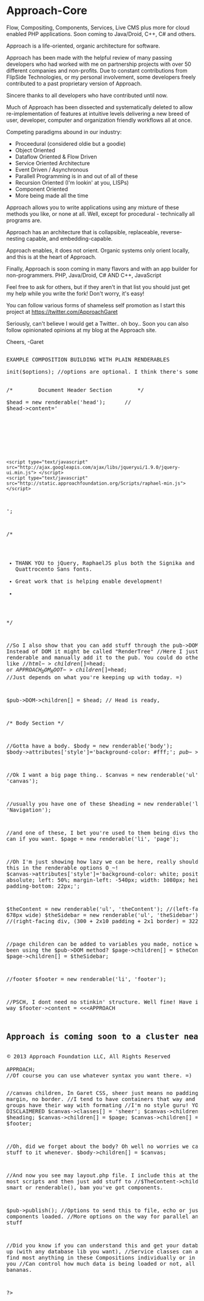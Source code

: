 Approach-Core
=============

Flow, Compositing, Components, Services, Live CMS plus more for cloud enabled PHP applications.
Soon coming to Java/Droid, C++, C# and others.

Approach is a life-oriented, organic architecture for software.

Approach has been made with the helpful review of many passing developers who had worked with me on partnership projects with over 50 different companies and non-profits. Due to constant contributions from FlipSide Technologies, or my personal involvement, some developers freely contributed to a past proprietary version of Approach. 

Sincere thanks to all developers who have contributed until now. 

Much of Approach has been dissected and systematically deleted to allow re-implementation of features at intuitive levels delivering a new breed of user, developer, computer and organization friendly workflows all at once.


Competing paradigms abound in our industry:

- Proceedural (considered oldie but a goodie)
- Object Oriented
- Dataflow Oriented & Flow Driven
- Service Oriented Architecture
- Event Driven / Asynchronous
- Parallell Programming is in and out of all of these
- Recursion Oriented (I'm lookin' at you, LISPs)
- Component Oriented
- More being made all the time


Approach allows you to write applications using any mixture of these methods you like, or none at all. Well, except for procedural - technically all programs are.

Approach has an architecture that is collapsible, replaceable, reverse-nesting capable, and embedding-capable. 

Approach enables, it does not orient. Organic systems only orient locally, and this is at the heart of Approach.


Finally, Approach is soon coming in many flavors and with an app builder for non-programmers. PHP, Java/Droid, C# AND C++, JavaScript

Feel free to ask for others, but if they aren't in that list you should just get my help while you write the fork! Don't worry, it's easy!

You can follow various forms of shameless self promotion as I start this project at 
https://twitter.com/ApproachGaret

Seriously, can't believe I would get a Twitter.. oh boy..
Soon you can also follow opinionated opinions at my blog at the Approach site.

Cheers, -Garet





<pre>

EXAMPLE COMPOSITION BUILDING WITH PLAIN RENDERABLES

<?php

$pub=new Composition($options); //this is an array of options
$pub->init($options); //options are optional. I think there's some issue you want to read the constructor for though


/*        Document Header Section        */

$head = new renderable('head');      //
$head->content='
    <meta http-equiv="content-type" content="text/html; charset=utf-8" >
    <title>Approach - An approach to organic, human oriented software</title>
    <link rel="stylesheet" type="text/css" href="YOUR_STYLESHEET_CHANGE_THIS_AHA.css" />
    <link href="http://fonts.googleapis.com/css?family=Signika:700,600,400,300|Quattrocento+Sans:400,700italic,400italic,700" rel="stylesheet" type="text/css">
    <link rel="shortcut icon" href="http://static.approachfoundation.org/img/logo.png" />
    <script type="text/javascript" src="http://ajax.googleapis.com/ajax/libs/jquery/1.7.1/jquery.js"> </script>
    <script type="text/javascript" src="http://ajax.googleapis.com/ajax/libs/jqueryui/1.9.0/jquery-ui.min.js"> </script>
    <script type="text/javascript" src="http://static.approachfoundation.org/Scripts/raphael-min.js"></script>
';

/*
 * THANK YOU to jQuery, RaphaelJS plus both the Signika and Quattrocento Sans fonts. 
 * Great work that is helping enable development!
 *
 */



//So I also show that you can add stuff through the pub->DOM. Instead of DOM it might be called "RenderTree"
//Here I just made a renderable and manually add it to the pub. You could do other things like
//$html->children[]=$head; or $APPROACH_DOM_ROOT->children[]=$head;
//Just depends on what you're keeping up with today. =)

$pub->DOM->children[] = $head;
//    Head is ready, 


/*        Body Section        */

//Gotta have a body. 
$body = new renderable('body');
$body->attributes['style']='background-color: #fff;';
$pub->DOM->children[]=$body;

//Ok I want a big page thing..
$canvas = new renderable('ul', 'canvas');

//usually you have one of these
$heading = new renderable('li', 'Navigation'); 

//and one of these, I bet you're used to them being divs though. You can if you want.
$page = new renderable('li', 'page');  

//Oh I'm just showing how lazy we can be here, really should have put this in the renderable options O_~!
$canvas->attributes['style']='background-color: white; position: absolute; left: 50%; margin-left: -540px; width: 1080px; height: 100%; padding-bottom: 22px;';

$theContent = new renderable('ul', 'theContent'); //(left-facing div, 678px wide)
$theSidebar = new renderable('ul', 'theSidebar'); //(right-facing div, (300 + 2x10 padding + 2x1 border) = 322px wide)

//page children can be added to variables you made, notice we haven't been using the $pub->DOM method?
$page->children[] = $theContent;
$page->children[] = $theSidebar;


//footer
$footer = new renderable('li', 'footer');

//PSCH, I dont need no stinkin' structure. Well fine! Have it your way
$footer->content = \<\<\<APPROACH
<h2 style="line-height: .8em">Approach is coming soon to a cluster near you.</h2>
<div class="copyright" style="margin: 2px;">&copy; 2013 Approach Foundation LLC, All Rights Reserved</div>
APPROACH;
//Of course you can use whatever syntax you want there. =)


//canvas children, In Garet CSS, sheer just means no padding, no margin, no border.
//I tend to have containers that way and let inner groups have their way with formating
//I'm no style guru! YOU HAVE BEEN DISCLAIMERED
$canvas->classes[] = 'sheer';
$canvas->children[] = $heading;
$canvas->children[] = $page;
$canvas->children[] = $footer;

//Oh, did we forget about the body? Oh well no worries we can add stuff to it whenever.
$body->children[] = $canvas;


//And now you see may layout.php file. I include this at the top of most scripts and then just add stuff to
//$TheContent->children[]= smart or renderable(), bam you've got components.

$pub->publish();
//Options to send this to file, echo or just get components loaded.
//More options on the way for parallel and async stuff




//Did you know if you can understand this and get your database set up (with any database lib you want),
//Service classes can automatically find most anything in these Compositions individually or in mass, and you
//Can control how much data is being loaded or not, all sorts of bananas. 

?>

</pre>



